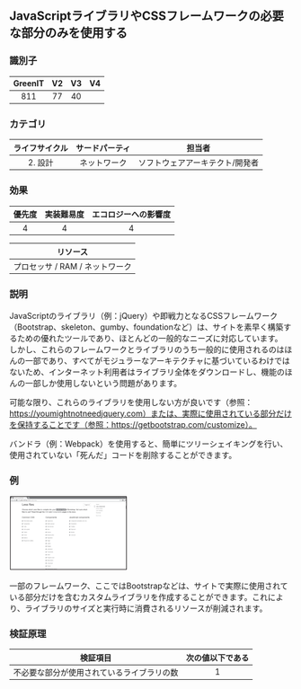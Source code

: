 ## JavaScriptライブラリやCSSフレームワークの必要な部分のみを使用する

### 識別子

| GreenIT |  V2  |  V3  |  V4  |
|:-------:|:----:|:----:|:----:|
|   811   | 77  | 40  |      |

### カテゴリ

| ライフサイクル |  サードパーティ  |  担当者  |
|:---------:|:----:|:----:|
| 2. 設計 | ネットワーク | ソフトウェアアーキテクト/開発者 |

### 効果

| 優先度 |      実装難易度       |  エコロジーへの影響度    |
|:-------------------:|:-------------------------:|:---------------------:|
| 4 | 4 | 4 |

|リソース                                      |
|:----------------------------------------------------------:|
|  プロセッサ  / RAM / ネットワーク |

### 説明

JavaScriptのライブラリ（例：jQuery）や即戦力となるCSSフレームワーク（Bootstrap、skeleton、gumby、foundationなど）は、サイトを素早く構築するための優れたツールであり、ほとんどの一般的なニーズに対応しています。
しかし、これらのフレームワークとライブラリのうち一般的に使用されるのはほんの一部であり、すべてがモジュラーなアーキテクチャに基づいているわけではないため、インターネット利用者はライブラリ全体をダウンロードし、機能のほんの一部しか使用しないという問題があります。

可能な限り、これらのライブラリを使用しない方が良いです（参照：https://youmightnotneedjquery.com）または、実際に使用されている部分だけを保持することです（参照：https://getbootstrap.com/customize）。

バンドラ（例：Webpack）を使用すると、簡単にツリーシェイキングを行い、使用されていない「死んだ」コードを削除することができます。

### 例

![img_1.png](../img/img_1.png)

一部のフレームワーク、ここではBootstrapなどは、サイトで実際に使用されている部分だけを含むカスタムライブラリを作成することができます。これにより、ライブラリのサイズと実行時に消費されるリソースが削減されます。

### 検証原理

| 検証項目     | 次の値以下である   |  
|-------------------|:-------------------------:|
| 不必要な部分が使用されているライブラリの数  | 1  |
